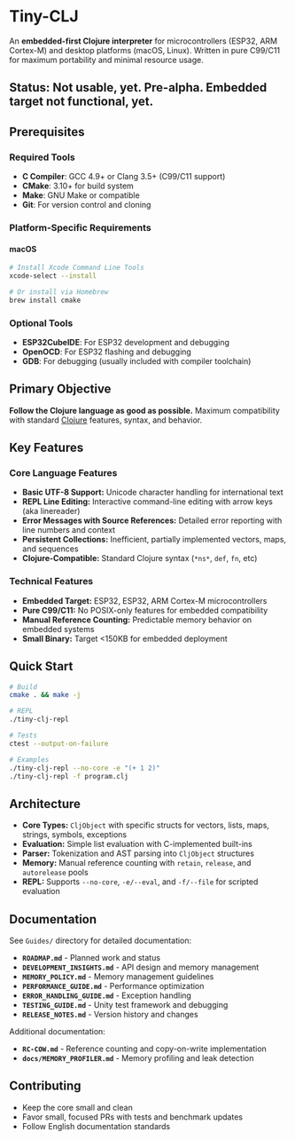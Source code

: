 # Tiny-CLJ

An **embedded-first Clojure interpreter** for microcontrollers (ESP32, ARM Cortex-M) and desktop platforms (macOS, Linux). Written in pure C99/C11 for maximum portability and minimal resource usage.

## Status: Not usable, yet. Pre-alpha. Embedded target not functional, yet.

## Prerequisites

### Required Tools
- **C Compiler**: GCC 4.9+ or Clang 3.5+ (C99/C11 support)
- **CMake**: 3.10+ for build system
- **Make**: GNU Make or compatible
- **Git**: For version control and cloning

### Platform-Specific Requirements

#### macOS
```bash
# Install Xcode Command Line Tools
xcode-select --install

# Or install via Homebrew
brew install cmake
```


### Optional Tools
- **ESP32CubeIDE**: For ESP32 development and debugging
- **OpenOCD**: For ESP32 flashing and debugging
- **GDB**: For debugging (usually included with compiler toolchain)

## Primary Objective
**Follow the Clojure language as good as possible.** Maximum compatibility with standard [Clojure](https://clojure.org) features, syntax, and behavior.

## Key Features

### Core Language Features
- **Basic UTF-8 Support:** Unicode character handling for international text
- **REPL Line Editing:** Interactive command-line editing with arrow keys (aka linereader)
- **Error Messages with Source References:** Detailed error reporting with line numbers and context
- **Persistent Collections:** Inefficient, partially implemented vectors, maps, and sequences
- **Clojure-Compatible:** Standard Clojure syntax (`*ns*`, `def`, `fn`, etc)

### Technical Features
- **Embedded Target:** ESP32, ESP32, ARM Cortex-M microcontrollers
- **Pure C99/C11:** No POSIX-only features for embedded compatibility
- **Manual Reference Counting:** Predictable memory behavior on embedded systems
- **Small Binary:** Target <150KB for embedded deployment

## Quick Start

```bash
# Build
cmake . && make -j

# REPL
./tiny-clj-repl

# Tests
ctest --output-on-failure

# Examples
./tiny-clj-repl --no-core -e "(+ 1 2)"
./tiny-clj-repl -f program.clj
```

## Architecture
- **Core Types:** `CljObject` with specific structs for vectors, lists, maps, strings, symbols, exceptions
- **Evaluation:** Simple list evaluation with C-implemented built-ins
- **Parser:** Tokenization and AST parsing into `CljObject` structures
- **Memory:** Manual reference counting with `retain`, `release`, and `autorelease` pools
- **REPL:** Supports `--no-core`, `-e/--eval`, and `-f/--file` for scripted evaluation

## Documentation
See `Guides/` directory for detailed documentation:
- **`ROADMAP.md`** - Planned work and status
- **`DEVELOPMENT_INSIGHTS.md`** - API design and memory management
- **`MEMORY_POLICY.md`** - Memory management guidelines
- **`PERFORMANCE_GUIDE.md`** - Performance optimization
- **`ERROR_HANDLING_GUIDE.md`** - Exception handling
- **`TESTING_GUIDE.md`** - Unity test framework and debugging
- **`RELEASE_NOTES.md`** - Version history and changes

Additional documentation:
- **`RC-COW.md`** - Reference counting and copy-on-write implementation
- **`docs/MEMORY_PROFILER.md`** - Memory profiling and leak detection

## Contributing
- Keep the core small and clean
- Favor small, focused PRs with tests and benchmark updates
- Follow English documentation standards